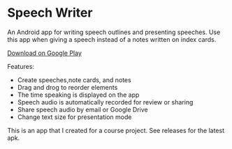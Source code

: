 Speech Writer
=======================

An Android app for writing speech outlines and presenting speeches. Use this app when giving a speech instead of a notes written on index cards.

[Download on Google Play](https://play.google.com/store/apps/details?id=edu.psu.rcy5017.speechwriter)

Features:

- Create speeches,note cards, and notes
- Drag and drog to reorder elements
- The time speaking is displayed on the app
- Speech audio is automatically recorded for review or sharing
- Share speech audio by email or Google Drive
- Change text size for presentation mode

This is an app that I created for a course project. See releases for the latest apk.